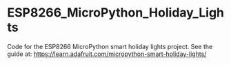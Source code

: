 # ESP8266_MicroPython_Holiday_Lights
Code for the ESP8266 MicroPython smart holiday lights project.  See the guide at: https://learn.adafruit.com/micropython-smart-holiday-lights/
